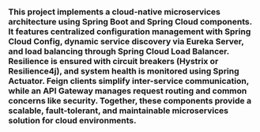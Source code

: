 ### This project implements a cloud-native microservices architecture using Spring Boot and Spring Cloud components. It features centralized configuration management with Spring Cloud Config, dynamic service discovery via Eureka Server, and load balancing through Spring Cloud Load Balancer. Resilience is ensured with circuit breakers (Hystrix or Resilience4j), and system health is monitored using Spring Actuator. Feign clients simplify inter-service communication, while an API Gateway manages request routing and common concerns like security. Together, these components provide a scalable, fault-tolerant, and maintainable microservices solution for cloud environments.
